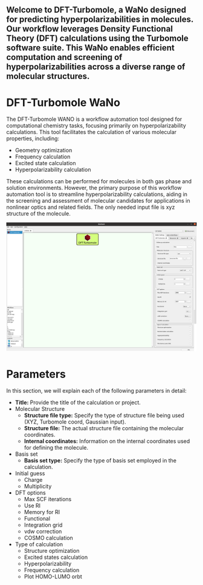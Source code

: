 **Welcome to DFT-Turbomole, a WaNo designed for predicting hyperpolarizabilities in molecules. Our workflow leverages Density Functional Theory (DFT) calculations using the Turbomole software suite. This WaNo enables efficient computation and screening of hyperpolarizabilities across a diverse range of molecular structures.**
---
# DFT-Turbomole WaNo

The DFT-Turbomole WANO is a workflow automation tool designed for computational chemistry tasks, focusing primarily on hyperpolarizability calculations. This tool facilitates the calculation of various molecular properties, including:
- Geometry optimization
- Frequency calculation
- Excited state calculation
- Hyperpolarizability calculation

These calculations can be performed for molecules in both gas phase and solution environments. However, the primary purpose of this workflow automation tool is to streamline hyperpolarizability calculations, aiding in the screening and assessment of molecular candidates for applications in nonlinear optics and related fields. The only needed input file is xyz structure of the molecule.

![Alt Text](dft.png)

# Parameters
In this section, we will explain each of the following parameters in detail:
- **Title:** Provide the title of the calculation or project.
- Molecular Structure
    - **Structure file type:** Specify the type of structure file being used (XYZ, Turbomole coord, Gaussian input).
    - **Structure file:** The actual structure file containing the molecular coordinates.
    - **Internal coordinates:** Information on the internal coordinates used for defining the molecule.
- Basis set
    - **Basis set type:** Specify the type of basis set employed in the calculation.
- Initial guess
    - Charge
    - Multiplicity
- DFT options
    - Max SCF iterations
    - Use RI
    - Memory for RI
    - Functional
    - Integration grid
    - vdw correction
    - COSMO calculation
- Type of calculation
    - Structure optimization
    - Excited states calculation
    - Hyperpolarizability
    - Frequency calculation
    - Plot HOMO-LUMO orbt
